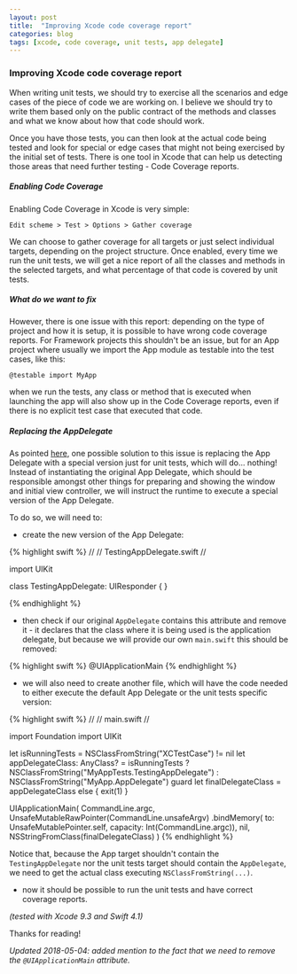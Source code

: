 ```yaml
---
layout: post
title:  "Improving Xcode code coverage report"
categories: blog
tags: [xcode, code coverage, unit tests, app delegate]
---
```

### Improving Xcode code coverage report
When writing unit tests, we should try to exercise all the scenarios and edge cases of the piece of code we are working on. I believe we should try to write them based only on the public contract of the methods and classes and what we know about how that code should work.

Once you have those tests, you can then look at the actual code being tested and look for special or edge cases that might not being exercised by the initial set of tests. There is one tool in Xcode that can help us detecting those areas that need further testing - Code Coverage reports.

##### Enabling Code Coverage
Enabling Code Coverage in Xcode is very simple:

```Edit scheme > Test > Options > Gather coverage```

We can choose to gather coverage for all targets or just select individual targets, depending on the project structure. Once enabled, every time we run the unit tests, we will get a nice report of all the classes and methods in the selected targets, and what percentage of that code is covered by unit tests.

##### What do we want to fix

However, there is one issue with this report: depending on the type of project and how it is setup, it is possible to have wrong code coverage reports. For Framework projects this shouldn't be an issue, but for an App project where usually we import the App module as testable into the test cases, like this:

```@testable import MyApp```

when we run the tests, any class or method that is executed when launching the app will also show up in the Code Coverage reports, even if there is no explicit test case that executed that code.

##### Replacing the AppDelegate

As pointed [here](http://cleanswifter.com/broken-code-coverage-xcode-fix/), one possible solution to this issue is replacing the App Delegate with a special version just for unit tests, which will do... nothing! Instead of instantiating the original App Delegate, which should be responsible amongst other things for preparing and showing the window and initial view controller, we will instruct the runtime to execute a special version of the App Delegate.

To do so, we will need to:

- create the new version of the App Delegate:

{% highlight swift %}
//
// TestingAppDelegate.swift
//

import UIKit

class TestingAppDelegate: UIResponder { }

{% endhighlight %}

- then check if our original `AppDelegate` contains this attribute and remove it - it declares that the class where it is being used is the application delegate, but because we will provide our own `main.swift` this should be removed:

{% highlight swift %}
@UIApplicationMain
{% endhighlight %}

- we will also need to create another file, which will have the code needed to either execute the default App Delegate or the unit tests specific version:

{% highlight swift %}
//
// main.swift
//

import Foundation
import UIKit

let isRunningTests = NSClassFromString("XCTestCase") != nil
let appDelegateClass: AnyClass? = isRunningTests ?
    NSClassFromString("MyAppTests.TestingAppDelegate") :
    NSClassFromString("MyApp.AppDelegate")
guard let finalDelegateClass = appDelegateClass else { exit(1) }

UIApplicationMain(
    CommandLine.argc,
    UnsafeMutableRawPointer(CommandLine.unsafeArgv)
        .bindMemory(
            to: UnsafeMutablePointer<Int8>.self,
            capacity: Int(CommandLine.argc)),
    nil,
    NSStringFromClass(finalDelegateClass)
)
{% endhighlight %}

Notice that, because the App target shouldn't contain the `TestingAppDelegate` nor the unit tests target should contain the `AppDelegate`, we need to get the actual class executing `NSClassFromString(...)`.

- now it should be possible to run the unit tests and have correct coverage reports.

_(tested with Xcode 9.3 and Swift 4.1)_

Thanks for reading!

_Updated 2018-05-04: added mention to the fact that we need to remove the `@UIApplicationMain` attribute._
